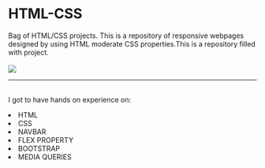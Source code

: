 # HTML-CSS
Bag of HTML/CSS projects.
This is a repository of responsive webpages designed by using HTML moderate CSS properties.This is a repository filled with project.
<br>
<br><a href="#"> <img src="https://is.gd/RcuvVe"> </a>
<br><hr>
<br>I got to have hands on experience on:
<li>HTML
<li>CSS
<li>NAVBAR
<li>FLEX PROPERTY
<li>BOOTSTRAP
<li>MEDIA QUERIES
